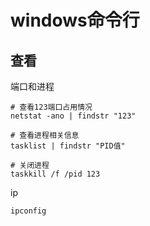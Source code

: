 # windows命令行

## 查看

端口和进程

```shell
# 查看123端口占用情况
netstat -ano | findstr "123"

# 查看进程相关信息
tasklist | findstr "PID值"

# 关闭进程
taskkill /f /pid 123
```

ip

```
ipconfig
```
